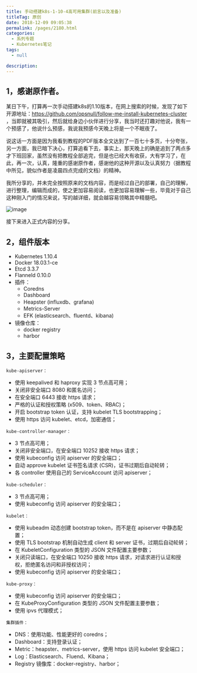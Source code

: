 ```yaml
---
title: 手动搭建k8s-1-10-4高可用集群(前言以及准备)
titleTag: 原创
date: 2018-12-09 09:05:38
permalink: /pages/2180.html
categories: 
  - 系列专题
  - Kubernetes笔记
tags: 
  - null

description: 
---
```


## 1，感谢原作者。

某日下午，打算再一次手动搭建k8s的1.10版本，在网上搜索的时候，发现了如下开源地址：https://github.com/opsnull/follow-me-install-kubernetes-cluster ，当即就被其吸引，然后就给身边小伙伴进行分享，我当时还打趣对他说，我有一个预感了，他说什么预感，我说我预感今天晚上将是一个不眠夜了。

说这话一方面是因为我看到教程的PDF版本全文达到了一百七十多页，十分夸张，另一方面，我已暗下决心，打算追看下去，事实上，那天晚上的确是追到了两点多才下班回家，虽然没有把教程全部追完，但是也已经大有收获，大有学习了，在此，再一次，认真，隆重的感谢原作者，感谢他的这种开源以及认真努力（据教程中所见，貌似作者是凌晨四点完成的文档）的精神。

我所分享的，并未完全按照原来的文档内容，而是经过自己的部署，自己的理解，进行整理，编辑而成的，使之更加容易阅读，也更加容易理解一些，毕竟对于自己这种刚入门的情况来说，写的越详细，就会越容易领略其中精髓吧。

![image](http://t.eryajf.net/imgs/2021/09/71fffb15e0c9f5f9.jpg)

接下来进入正式内容的分享。

## 2，组件版本

- Kubernetes 1.10.4
- Docker 18.03.1-ce
- Etcd 3.3.7
- Flanneld 0.10.0
- 插件：
  - Coredns
  - Dashboard
  - Heapster (influxdb、grafana)
  - Metrics-Server
  - EFK (elasticsearch、fluentd、kibana)
- 镜像仓库：
  - docker registry
  - harbor

## 3，主要配置策略

`kube-apiserver：`

- 使用 keepalived 和 haproxy 实现 3 节点高可用；
- 关闭非安全端口 8080 和匿名访问；
- 在安全端口 6443 接收 https 请求；
- 严格的认证和授权策略 (x509、token、RBAC)；
- 开启 bootstrap token 认证，支持 kubelet TLS bootstrapping；
- 使用 https 访问 kubelet、etcd，加密通信；

`kube-controller-manager：`

- 3 节点高可用；
- 关闭非安全端口，在安全端口 10252 接收 https 请求；
- 使用 kubeconfig 访问 apiserver 的安全端口；
- 自动 approve kubelet 证书签名请求 (CSR)，证书过期后自动轮转；
- 各 controller 使用自己的 ServiceAccount 访问 apiserver；

`kube-scheduler：`

- 3 节点高可用；
- 使用 kubeconfig 访问 apiserver 的安全端口；

`kubelet：`

- 使用 kubeadm 动态创建 bootstrap token，而不是在 apiserver 中静态配置；
- 使用 TLS bootstrap 机制自动生成 client 和 server 证书，过期后自动轮转；
- 在 KubeletConfiguration 类型的 JSON 文件配置主要参数；
- 关闭只读端口，在安全端口 10250 接收 https 请求，对请求进行认证和授权，拒绝匿名访问和非授权访问；
- 使用 kubeconfig 访问 apiserver 的安全端口；

`kube-proxy：`

- 使用 kubeconfig 访问 apiserver 的安全端口；
- 在 KubeProxyConfiguration 类型的 JSON 文件配置主要参数；
- 使用 ipvs 代理模式；

`集群插件：`

- DNS：使用功能、性能更好的 coredns；
- Dashboard：支持登录认证；
- Metric：heapster、metrics-server，使用 https 访问 kubelet 安全端口；
- Log：Elasticsearch、Fluend、Kibana；
- Registry 镜像库：docker-registry、harbor；
